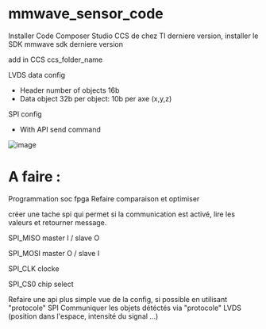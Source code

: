 # mmwave_sensor_code
Installer Code Composer Studio CCS de chez TI derniere version, installer le SDK mmwave sdk derniere version 

add in CCS ccs_folder_name

LVDS data config
-	Header number of objects 16b
-	Data object 32b per object: 10b per axe (x,y,z)  

SPI config
-	With API send command 

![image](https://user-images.githubusercontent.com/76617468/141648617-c2b370f7-d95a-4824-9aab-1934e385c6ba.png)

# A faire :

Programmation soc fpga 
       Refaire comparaison et optimiser 


créer une tache spi qui permet si la communication est activé, lire les valeurs et retourner message.

SPI_MISO master I / slave O 

SPI_MOSI master O / slave I 

SPI_CLK clocke

SPI_CS0 chip select


Refaire une api plus simple vue de la config, si possible en utilisant "protocole" SPI 
Communiquer les objets détéctés via "protocole" LVDS (position dans l'espace, intensité du signal ...) 

